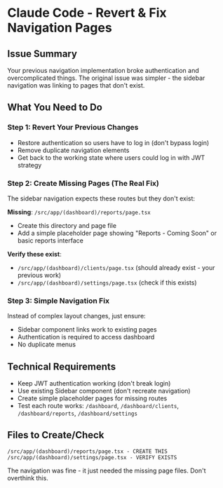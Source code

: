 # Claude Code - Revert & Fix Navigation Pages

## Issue Summary
Your previous navigation implementation broke authentication and overcomplicated things. The original issue was simpler - the sidebar navigation was linking to pages that don't exist.

## What You Need to Do

### Step 1: Revert Your Previous Changes
- Restore authentication so users have to log in (don't bypass login)
- Remove duplicate navigation elements
- Get back to the working state where users could log in with JWT strategy

### Step 2: Create Missing Pages (The Real Fix)
The sidebar navigation expects these routes but they don't exist:

**Missing**: `/src/app/(dashboard)/reports/page.tsx`
- Create this directory and page file
- Add a simple placeholder page showing "Reports - Coming Soon" or basic reports interface

**Verify these exist**:
- `/src/app/(dashboard)/clients/page.tsx` (should already exist - your previous work)
- `/src/app/(dashboard)/settings/page.tsx` (check if this exists)

### Step 3: Simple Navigation Fix
Instead of complex layout changes, just ensure:
- Sidebar component links work to existing pages
- Authentication is required to access dashboard
- No duplicate menus

## Technical Requirements
- Keep JWT authentication working (don't break login)
- Use existing Sidebar component (don't recreate navigation)
- Create simple placeholder pages for missing routes
- Test each route works: `/dashboard`, `/dashboard/clients`, `/dashboard/reports`, `/dashboard/settings`

## Files to Create/Check
```
/src/app/(dashboard)/reports/page.tsx - CREATE THIS
/src/app/(dashboard)/settings/page.tsx - VERIFY EXISTS
```

The navigation was fine - it just needed the missing page files. Don't overthink this.